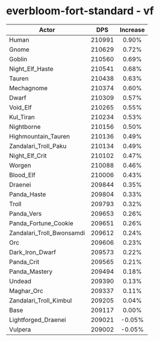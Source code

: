 # everbloom-fort-standard - vf
| Actor | DPS | Increase |
|---|:---:|:---:|
|Human|210991|0.90%|
|Gnome|210629|0.72%|
|Goblin|210560|0.69%|
|Night_Elf_Haste|210541|0.68%|
|Tauren|210438|0.63%|
|Mechagnome|210374|0.60%|
|Dwarf|210309|0.57%|
|Void_Elf|210265|0.55%|
|Kul_Tiran|210234|0.53%|
|Nightborne|210156|0.50%|
|Highmountain_Tauren|210136|0.49%|
|Zandalari_Troll_Paku|210134|0.49%|
|Night_Elf_Crit|210102|0.47%|
|Worgen|210088|0.46%|
|Blood_Elf|210006|0.43%|
|Draenei|209844|0.35%|
|Panda_Haste|209804|0.33%|
|Troll|209793|0.32%|
|Panda_Vers|209653|0.26%|
|Panda_Fortune_Cookie|209651|0.26%|
|Zandalari_Troll_Bwonsamdi|209612|0.24%|
|Orc|209606|0.23%|
|Dark_Iron_Dwarf|209573|0.22%|
|Panda_Crit|209565|0.21%|
|Panda_Mastery|209494|0.18%|
|Undead|209390|0.13%|
|Maghar_Orc|209337|0.11%|
|Zandalari_Troll_Kimbul|209205|0.04%|
|Base|209117|0.00%|
|Lightforged_Draenei|209021|-0.05%|
|Vulpera|209002|-0.05%|
